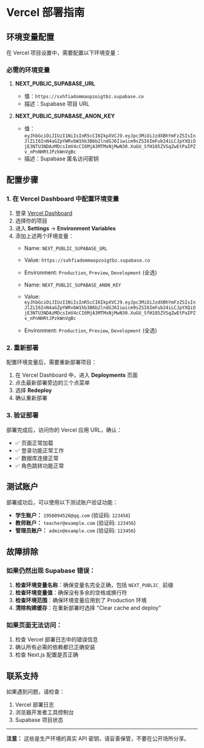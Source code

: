# Vercel 部署指南

## 环境变量配置

在 Vercel 项目设置中，需要配置以下环境变量：

### 必需的环境变量

1. **NEXT_PUBLIC_SUPABASE_URL**
   - 值：`https://sxhfiadommaopzoigtbz.supabase.co`
   - 描述：Supabase 项目 URL

2. **NEXT_PUBLIC_SUPABASE_ANON_KEY**
   - 值：`eyJhbGciOiJIUzI1NiIsInR5cCI6IkpXVCJ9.eyJpc3MiOiJzdXBhYmFzZSIsInJlZiI6InN4aGZpYWRvbW1hb3B6b2lndGJ6Iiwicm9sZSI6ImFub24iLCJpYXQiOjE3NTU3NDAzMDcsImV4cCI6MjA3MTMxNjMwN30.XuGU_SfH185ZVSqZwEtPaIPZv_nPnNHRtJPzkWnVgBc`
   - 描述：Supabase 匿名访问密钥

## 配置步骤

### 1. 在 Vercel Dashboard 中配置环境变量

1. 登录 [Vercel Dashboard](https://vercel.com/dashboard)
2. 选择你的项目
3. 进入 **Settings** → **Environment Variables**
4. 添加上述两个环境变量：
   - Name: `NEXT_PUBLIC_SUPABASE_URL`
   - Value: `https://sxhfiadommaopzoigtbz.supabase.co`
   - Environment: `Production`, `Preview`, `Development` (全选)
   
   - Name: `NEXT_PUBLIC_SUPABASE_ANON_KEY`
   - Value: `eyJhbGciOiJIUzI1NiIsInR5cCI6IkpXVCJ9.eyJpc3MiOiJzdXBhYmFzZSIsInJlZiI6InN4aGZpYWRvbW1hb3B6b2lndGJ6Iiwicm9sZSI6ImFub24iLCJpYXQiOjE3NTU3NDAzMDcsImV4cCI6MjA3MTMxNjMwN30.XuGU_SfH185ZVSqZwEtPaIPZv_nPnNHRtJPzkWnVgBc`
   - Environment: `Production`, `Preview`, `Development` (全选)

### 2. 重新部署

配置环境变量后，需要重新部署项目：

1. 在 Vercel Dashboard 中，进入 **Deployments** 页面
2. 点击最新部署旁边的三个点菜单
3. 选择 **Redeploy**
4. 确认重新部署

### 3. 验证部署

部署完成后，访问你的 Vercel 应用 URL，确认：

- ✅ 页面正常加载
- ✅ 登录功能正常工作
- ✅ 数据库连接正常
- ✅ 角色跳转功能正常

## 测试账户

部署成功后，可以使用以下测试账户验证功能：

- **学生账户：** `1956094526@qq.com` (验证码: `123456`)
- **教师账户：** `teacher@example.com` (验证码: `123456`)
- **管理员账户：** `admin@example.com` (验证码: `123456`)

## 故障排除

### 如果仍然出现 Supabase 错误：

1. **检查环境变量名称**：确保变量名完全正确，包括 `NEXT_PUBLIC_` 前缀
2. **检查环境变量值**：确保没有多余的空格或换行符
3. **检查环境范围**：确保环境变量应用到了 Production 环境
4. **清除构建缓存**：在重新部署时选择 "Clear cache and deploy"

### 如果页面无法访问：

1. 检查 Vercel 部署日志中的错误信息
2. 确认所有必需的依赖都已正确安装
3. 检查 Next.js 配置是否正确

## 联系支持

如果遇到问题，请检查：
1. Vercel 部署日志
2. 浏览器开发者工具控制台
3. Supabase 项目状态

---

**注意：** 这些是生产环境的真实 API 密钥，请妥善保管，不要在公开场所分享。